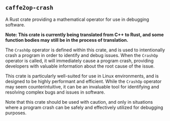 ## `caffe2op-crash`

A Rust crate providing a mathematical operator for
use in debugging software.

**Note: This crate is currently being translated from C++ to Rust, and some function bodies may still be in the process of translation.**

The `CrashOp` operator is defined within this
crate, and is used to intentionally crash
a program in order to identify and debug
issues. When the `CrashOp` operator is called, it
will immediately cause a program crash, providing
developers with valuable information about the
root cause of the issue.

This crate is particularly well-suited for use in
Linux environments, and is designed to be highly
performant and efficient. While the `CrashOp`
operator may seem counterintuitive, it can be an
invaluable tool for identifying and resolving
complex bugs and issues in software.

Note that this crate should be used with caution,
and only in situations where a program crash can
be safely and effectively utilized for debugging
purposes.


